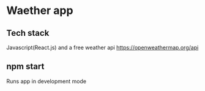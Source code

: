 # Waether app


## Tech stack

Javascript(React.js) and a free weather api https://openweathermap.org/api

## npm start

Runs app in development mode